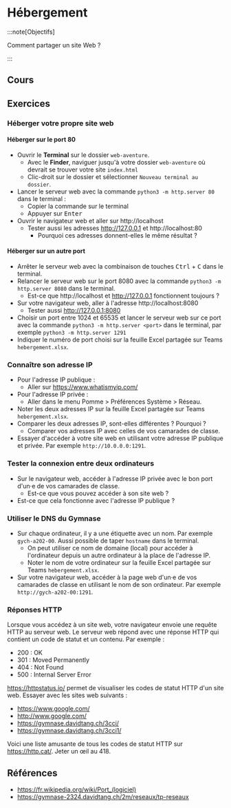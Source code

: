 # Hébergement

:::note[Objectifs]

Comment partager un site Web ?

:::

## Cours

<Reveal name="3cci-webs-hebergement" />

## Exercices

### Héberger votre propre site web

#### Héberger sur le port 80

- Ouvrir le **Terminal** sur le dossier `web-aventure`.
  - Avec le **Finder**, naviguer jusqu'à votre dossier `web-aventure` où devrait se trouver votre site `index.html`
  - Clic-droit sur le dossier et sélectionner `Nouveau terminal au dossier`.
- Lancer le serveur web avec la commande `python3 -m http.server 80` dans le terminal :
  - Copier la commande sur le terminal
  - Appuyer sur <kbd>Enter</kbd>
- Ouvrir le navigateur web et aller sur http://localhost
  - Tester aussi les adresses http://127.0.0.1 et http://localhost:80
    - Pourquoi ces adresses donnent-elles le même résultat ?

#### Héberger sur un autre port

- Arrêter le serveur web avec la combinaison de touches <kbd>Ctrl</kbd> + <kbd>C</kbd> dans le terminal.
- Relancer le serveur web sur le port 8080 avec la commande `python3 -m http.server 8080` dans le terminal.
  - Est-ce que http://localhost et http://127.0.0.1 fonctionnent toujours ?
- Sur votre navigateur web, aller à l'adresse http://localhost:8080
  - Tester aussi http://127.0.0.1:8080
- Choisir un port entre 1024 et 65535 et lancer le serveur web sur ce port avec la commande `python3 -m http.server <port>` dans le terminal, par exemple `python3 -m http.server 1291`
- Indiquer le numéro de port choisi sur la feuille Excel partagée sur Teams `hebergement.xlsx`.

### Connaître son adresse IP

- Pour l'adresse IP publique :
  - Aller sur https://www.whatismyip.com/
- Pour l'adresse IP privée :
  - Aller dans le menu Pomme > Préférences Système > Réseau.
- Noter les deux adresses IP sur la feuille Excel partagée sur Teams `hebergement.xlsx`.
- Comparer les deux adresses IP, sont-elles différentes ? Pourquoi ?
  - Comparer vos adresses IP avec celles de vos camarades de classe.
- Essayer d'accéder à votre site web en utilisant votre adresse IP publique et privée. Par exemple `http://10.0.0.0:1291`.

### Tester la connexion entre deux ordinateurs

- Sur le navigateur web, accéder à l'adresse IP privée avec le bon port d'un·e de vos camarades de classe.
  - Est-ce que vous pouvez accéder à son site web ?
- Est-ce que cela fonctionne avec l'adresse IP publique ?

### Utiliser le DNS du Gymnase

- Sur chaque ordinateur, il y a une étiquette avec un nom. Par exemple `gych-a202-00`. Aussi possible de taper `hostname` dans le terminal.
  - On peut utiliser ce nom de domaine (local) pour accéder à l'ordinateur depuis un autre ordinateur à la place de l'adresse IP.
  - Noter le nom de votre ordinateur sur la feuille Excel partagée sur Teams `hebergement.xlsx`.
- Sur votre navigateur web, accéder à la page web d'un·e de vos camarades de classe en utilisant le nom de son ordinateur. Par exemple `http://gych-a202-00:1291`.

### Réponses HTTP

Lorsque vous accédez à un site web, votre navigateur envoie une requête HTTP au serveur web. Le serveur web répond avec une réponse HTTP qui contient un code de statut et un contenu. Par exemple :

- 200 : OK
- 301 : Moved Permanently
- 404 : Not Found
- 500 : Internal Server Error

https://httpstatus.io/ permet de visualiser les codes de statut HTTP d'un site web. Essayer avec les sites web suivants :

- https://www.google.com/
- http://www.google.com/
- https://gymnase.davidtang.ch/3cci/
- https://gymnase.davidtang.ch/3cci1/

Voici une liste amusante de tous les codes de statut HTTP sur https://http.cat/. Jeter un œil au 418.

## Références

- https://fr.wikipedia.org/wiki/Port_(logiciel)
- https://gymnase-2324.davidtang.ch/2m/reseaux/tp-reseaux

